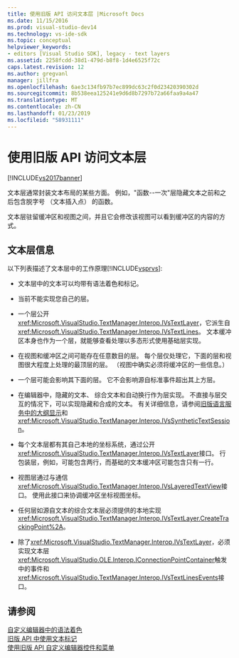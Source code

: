 ```yaml
---
title: 使用旧版 API 访问文本层 |Microsoft Docs
ms.date: 11/15/2016
ms.prod: visual-studio-dev14
ms.technology: vs-ide-sdk
ms.topic: conceptual
helpviewer_keywords:
- editors [Visual Studio SDK], legacy - text layers
ms.assetid: 2258fcdd-38d1-479d-b8f8-1d4e6525f72c
caps.latest.revision: 12
ms.author: gregvanl
manager: jillfra
ms.openlocfilehash: 6ae3c134fb97b7ec899dc63c2f0d23420390302d
ms.sourcegitcommit: 8b538eea125241e9d6d8b7297b72a66faa9a4a47
ms.translationtype: MT
ms.contentlocale: zh-CN
ms.lasthandoff: 01/23/2019
ms.locfileid: "58931111"
---
```

# <a name="accessing-text-layers-by-using-the-legacy-api"></a>使用旧版 API 访问文本层
[!INCLUDE[vs2017banner](../includes/vs2017banner.md)]

文本层通常封装文本布局的某些方面。 例如，"函数--一次"层隐藏文本之前和之后包含脱字号 （文本插入点） 的函数。  
  
 文本层驻留缓冲区和视图之间，并且它会修改该视图可以看到缓冲区的内容的方式。  
  
## <a name="text-layer-information"></a>文本层信息  
 以下列表描述了文本层中的工作原理[!INCLUDE[vsprvs](../includes/vsprvs-md.md)]:  
  
-   文本层中的文本可以均带有语法着色和标记。  
  
-   当前不能实现您自己的层。  
  
-   一个层公开<xref:Microsoft.VisualStudio.TextManager.Interop.IVsTextLayer>，它派生自<xref:Microsoft.VisualStudio.TextManager.Interop.IVsTextLines>。 文本缓冲区本身也作为一个层，就能够查看处理以多态形式使用基础层实现。  
  
-   在视图和缓冲区之间可能存在任意数目的层。 每个层仅处理它，下面的层和视图很大程度上处理的最顶层的层。 （视图中确实必须将缓冲区的一些信息。）  
  
-   一个层可能会影响其下面的层。 它不会影响源自标准事件超出其上方层。  
  
-   在编辑器中，隐藏的文本、 综合文本和自动换行作为层实现。 不直接与层交互的情况下，可以实现隐藏和合成的文本。 有关详细信息，请参阅[旧版语言服务中的大纲显示](../extensibility/internals/outlining-in-a-legacy-language-service.md)和<xref:Microsoft.VisualStudio.TextManager.Interop.IVsSyntheticTextSession>。  
  
-   每个文本层都有其自己本地的坐标系统，通过公开<xref:Microsoft.VisualStudio.TextManager.Interop.IVsTextLayer>接口。 行包装层，例如，可能包含两行，而基础的文本缓冲区可能包含只有一行。  
  
-   视图层通过与通信<xref:Microsoft.VisualStudio.TextManager.Interop.IVsLayeredTextView>接口。 使用此接口来协调缓冲区坐标视图坐标。  
  
-   任何层如源自文本的综合文本层必须提供的本地实现<xref:Microsoft.VisualStudio.TextManager.Interop.IVsTextLayer.CreateTrackingPoint%2A>。  
  
-   除了<xref:Microsoft.VisualStudio.TextManager.Interop.IVsTextLayer>，必须实现文本层<xref:Microsoft.VisualStudio.OLE.Interop.IConnectionPointContainer>触发中的事件和<xref:Microsoft.VisualStudio.TextManager.Interop.IVsTextLinesEvents>接口。  
  
## <a name="see-also"></a>请参阅  
 [自定义编辑器中的语法着色](../extensibility/syntax-coloring-in-custom-editors.md)   
 [旧版 API 中使用文本标记](../extensibility/using-text-markers-with-the-legacy-api.md)   
 [使用旧版 API 自定义编辑器控件和菜单](../extensibility/customizing-editor-controls-and-menus-by-using-the-legacy-api.md)
